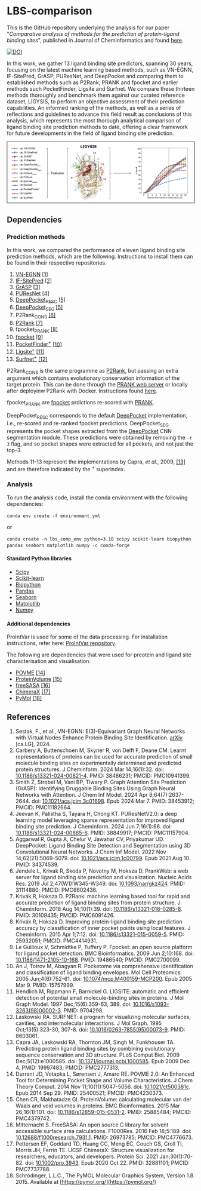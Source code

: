 # LBS-comparison

This is the GitHub repository underlying the analysis for our paper "_Comparative analysis of methods for the prediction of protein-ligand binding sites_", published in Journal of Cheminformatics and found [here](https://jcheminf.biomedcentral.com/articles/10.1186/s13321-024-00923-z).

[![DOI](https://zenodo.org/badge/826254471.svg)](https://zenodo.org/doi/10.5281/zenodo.13171100)

In this work, we gather 13 ligand binding site predictors, spanning 30 years, focusing on the latest machine learning based methods, such as VN-EGNN, IF-SitePred, GrASP, PUResNet, and DeepPocket and comparing them to established methods such as P2Rank, PRANK and fpocket and earlier methods such PocketFinder, Ligsite and Surfnet. We compare these thirteen methods thoroughly and benchmark them against our curated reference dataset, LIGYSIS, to perform an objective assessment of their prediction capabilities. An informed ranking of the methods, as well as a series of reflections and guidelines to advance this field result as conclusions of this analysis, which represents the most thorough analytical comparison of ligand binding site prediction methods to date, offering a clear framework for future developments in the field of ligand binding site prediction.

![This is the Graphical Abstract](./GRAPHICAL_ABSTRACT.png)


## Dependencies

### Prediction methods

In this work, we compared the performance of eleven ligand binding site prediction methods, which are the following. Instructions to install them can be found in their respective repositories.

1. [VN-EGNN](https://github.com/ml-jku/vnegnn)  [[1]](https://arxiv.org/abs/2404.07194)
2. [IF-SitePred](https://github.com/annacarbery/binding-sites)  [[2]](https://jcheminf.biomedcentral.com/articles/10.1186/s13321-024-00821-4)
3. [GrASP](https://github.com/tiwarylab/GrASP)  [[3]](https://pubs.acs.org/doi/abs/10.1021/acs.jcim.3c01698)
4. [PUResNet](https://github.com/jivankandel/PUResNetV2.0)  [[4]](https://jcheminf.biomedcentral.com/articles/10.1186/s13321-024-00865-6)
5. [DeepPocket<sub>RESC</sub>](https://github.com/devalab/DeepPocket)  [[5]](https://pubs.acs.org/doi/10.1021/acs.jcim.1c00799)
6. [DeepPocket<sub>SEG</sub>](https://github.com/devalab/DeepPocket) [[5]](https://pubs.acs.org/doi/10.1021/acs.jcim.1c00799)
7. P2Rank<sub>CONS</sub>  [[6]](https://academic.oup.com/nar/article/50/W1/W593/6591527)
8. [P2Rank](https://github.com/rdk/p2rank)  [[7]](https://jcheminf.biomedcentral.com/articles/10.1186/s13321-018-0285-8)
9. fpocket<sub>PRANK</sub> [[8]](https://link.springer.com/article/10.1186/s13321-015-0059-5)
10. [fpocket](https://github.com/Discngine/fpocket) [[9]](https://bmcbioinformatics.biomedcentral.com/articles/10.1186/1471-2105-10-168)
11. [PocketFinder<sup>+</sup>](https://compbio.cs.princeton.edu/concavity/)  [[10]](https://pubmed.ncbi.nlm.nih.gov/15757999/)
12. [Ligsite<sup>+</sup>](https://compbio.cs.princeton.edu/concavity/)  [[11]](https://pubmed.ncbi.nlm.nih.gov/9704298/#:~:text=Using%20a%20set%20of%20receptor,of%20LIGSITE%20is%20its%20speed.)
13. [Surfnet<sup>+</sup>](https://compbio.cs.princeton.edu/concavity/)  [[12]](https://pubmed.ncbi.nlm.nih.gov/8603061/)

P2Rank<sub>CONS</sub> is the same programme as [P2Rank](https://academic.oup.com/nar/article/50/W1/W593/6591527), but passing an extra argument which contains evolutionary conservation information of the target protein. This can be done through the [PRANK web server](https://prankweb.cz/) or locally after deployinw P2Rank with Docker. Instructions found [here](https://github.com/cusbg/p2rank-framework/wiki/P2Rank-deploy-with-Docker). 

fpocket<sub>PRANK</sub> are [fpocket](https://bmcbioinformatics.biomedcentral.com/articles/10.1186/1471-2105-10-168) prdictions re-scored with [PRANK](https://link.springer.com/article/10.1186/s13321-015-0059-5).

DeepPocket<sub>RESC</sub> corresponds to the default [DeepPocket](https://pubs.acs.org/doi/10.1021/acs.jcim.1c00799) implementation, i.e., re-scored and re-ranked fpocket predictions. DeepPocket<sub>SEG</sub> represents the pocket shapes extracted from the [DeepPocket](https://pubs.acs.org/doi/10.1021/acs.jcim.1c00799) CNN segmentation module. These predictions were obtained by removing the `-r  3` flag, and so pocket shapes were extracted for all pockets, and not just the top-3.

Methods 11-13 represent the implementations by Capra, _et al._, 2009, [[13]](https://journals.plos.org/ploscompbiol/article?id=10.1371/journal.pcbi.1000585) and are therefore indicated by the <sup>+</sup> superindex.

### Analysis

To run the analysis code, install the conda environment with the following dependencies:

`conda env create -f environment.yml`

or

`conda create -n lbs_comp_env python=3.10 scipy scikit-learn biopython pandas seaborn matplotlib numpy -c conda-forge`

#### Standard Python libraries
- [Scipy](https://scipy.org/)
- [Scikit-learn](https://scikit-learn.org/stable/)
- [Biopython](https://biopython.org/) 
- [Pandas](https://pandas.pydata.org/) 
- [Seaborn](https://seaborn.pydata.org/) 
- [Matplotlib](https://matplotlib.org/) 
- [Numpy](https://numpy.org/)


#### Additional dependencies

ProIntVar is used for some of the data processing. For installation instructions, refer here: [ProIntVar repository](https://github.com/bartongroup/ProIntVar/tree/JSU_branch).

The following are dependencies that were used for preotein and ligand site characterisation and visualisation:
- [POVME](https://github.com/durrantlab/POVME) [[14]](https://pubs.acs.org/doi/10.1021/ct500381c)
- [ProteinVolume](https://gmlab.bio.rpi.edu/PVolume.php)  [[15]](https://bmcbioinformatics.biomedcentral.com/articles/10.1186/s12859-015-0531-2)
- [freeSASA](https://freesasa.github.io/)  [[16]](https://f1000research.com/articles/5-189/v1)
- [ChimeraX](https://www.cgl.ucsf.edu/chimerax/)  [[17]](https://www.ncbi.nlm.nih.gov/pmc/articles/PMC7737788/)
- [PyMol](https://pymol.org/support.html)  [[18]](https://legacy.ccp4.ac.uk/newsletters/newsletter40/11_pymol.pdf)

## References

1. Sestak, F., et al., VN-EGNN: E(3)-Equivariant Graph Neural Networks with Virtual Nodes Enhance Protein Binding Site Identification. [arXiv](https://arxiv.org/abs/2404.07194) [cs.LG], 2024.
2. Carbery A, Buttenschoen M, Skyner R, von Delft F, Deane CM. Learnt representations of proteins can be used for accurate prediction of small molecule binding sites on experimentally determined and predicted protein structures. J Cheminform. 2024 Mar 14;16(1):32. doi: [10.1186/s13321-024-00821-4](https://jcheminf.biomedcentral.com/articles/10.1186/s13321-024-00821-4). PMID: 38486231; PMCID: PMC10941399.
3. Smith Z, Strobel M, Vani BP, Tiwary P. Graph Attention Site Prediction (GrASP): Identifying Druggable Binding Sites Using Graph Neural Networks with Attention. J Chem Inf Model. 2024 Apr 8;64(7):2637-2644. doi: [10.1021/acs.jcim.3c01698](https://pubs.acs.org/doi/10.1021/acs.jcim.3c01698). Epub 2024 Mar 7. PMID: 38453912; PMCID: PMC11182664.
4. Jeevan K, Palistha S, Tayara H, Chong KT. PUResNetV2.0: a deep learning model leveraging sparse representation for improved ligand binding site prediction. J Cheminform. 2024 Jun 7;16(1):66. doi: [10.1186/s13321-024-00865-6](https://jcheminf.biomedcentral.com/articles/10.1186/s13321-024-00865-6). PMID: 38849917; PMCID: PMC11157904.
5. Aggarwal R, Gupta A, Chelur V, Jawahar CV, Priyakumar UD. DeepPocket: Ligand Binding Site Detection and Segmentation using 3D Convolutional Neural Networks. J Chem Inf Model. 2022 Nov 14;62(21):5069-5079. doi: [10.1021/acs.jcim.1c00799](https://pubs.acs.org/doi/10.1021/acs.jcim.1c00799). Epub 2021 Aug 10. PMID: 34374539.
6. Jendele L, Krivak R, Skoda P, Novotny M, Hoksza D. PrankWeb: a web server for ligand binding site prediction and visualization. Nucleic Acids Res. 2019 Jul 2;47(W1):W345-W349. doi: [10.1093/nar/gkz424](https://academic.oup.com/nar/article/47/W1/W345/5494740). PMID: 31114880; PMCID: PMC6602436.
7. Krivák R, Hoksza D. P2Rank: machine learning based tool for rapid and accurate prediction of ligand binding sites from protein structure. J Cheminform. 2018 Aug 14;10(1):39. doi: [10.1186/s13321-018-0285-8](https://jcheminf.biomedcentral.com/articles/10.1186/s13321-018-0285-8). PMID: 30109435; PMCID: PMC6091426.
8. Krivák R, Hoksza D. Improving protein-ligand binding site prediction accuracy by classification of inner pocket points using local features. J Cheminform. 2015 Apr 1;7:12. doi: [10.1186/s13321-015-0059-5](https://jcheminf.biomedcentral.com/articles/10.1186/s13321-015-0059-5). PMID: 25932051; PMCID: PMC4414931.
9. Le Guilloux V, Schmidtke P, Tuffery P. Fpocket: an open source platform for ligand pocket detection. BMC Bioinformatics. 2009 Jun 2;10:168. doi: [10.1186/1471-2105-10-168](https://bmcbioinformatics.biomedcentral.com/articles/10.1186/1471-2105-10-168). PMID: 19486540; PMCID: PMC2700099.
10. An J, Totrov M, Abagyan R. Pocketome via comprehensive identification and classification of ligand binding envelopes. Mol Cell Proteomics. 2005 Jun;4(6):752-61. doi: [10.1074/mcp.M400159-MCP200](https://www.sciencedirect.com/science/article/pii/S1535947620314742?via%3Dihub). Epub 2005 Mar 9. PMID: 15757999.
11. Hendlich M, Rippmann F, Barnickel G. LIGSITE: automatic and efficient detection of potential small molecule-binding sites in proteins. J Mol Graph Model. 1997 Dec;15(6):359-63, 389. doi: [10.1016/s1093-3263(98)00002-3](https://www.sciencedirect.com/science/article/pii/S1093326398000023?via%3Dihub). PMID: 9704298.
12. Laskowski RA. SURFNET: a program for visualizing molecular surfaces, cavities, and intermolecular interactions. J Mol Graph. 1995 Oct;13(5):323-30, 307-8. doi: [10.1016/0263-7855(95)00073-9](https://www.sciencedirect.com/science/article/pii/0263785595000739?via%3Dihub). PMID: 8603061.
13. Capra JA, Laskowski RA, Thornton JM, Singh M, Funkhouser TA. Predicting protein ligand binding sites by combining evolutionary sequence conservation and 3D structure. PLoS Comput Biol. 2009 Dec;5(12):e1000585. doi: [10.1371/journal.pcbi.1000585](https://journals.plos.org/ploscompbiol/article?id=10.1371/journal.pcbi.1000585). Epub 2009 Dec 4. PMID: 19997483; PMCID: PMC2777313.
14. Durrant JD, Votapka L, Sørensen J, Amaro RE. POVME 2.0: An Enhanced Tool for Determining Pocket Shape and Volume Characteristics. J Chem Theory Comput. 2014 Nov 11;10(11):5047-5056. doi: [10.1021/ct500381c](https://pubs.acs.org/doi/10.1021/ct500381c). Epub 2014 Sep 29. PMID: 25400521; PMCID: PMC4230373.
15. Chen CR, Makhatadze GI. ProteinVolume: calculating molecular van der Waals and void volumes in proteins. BMC Bioinformatics. 2015 Mar 26;16(1):101. doi: [10.1186/s12859-015-0531-2](https://bmcbioinformatics.biomedcentral.com/articles/10.1186/s12859-015-0531-2). PMID: 25885484; PMCID: PMC4379742.
16. Mitternacht S. FreeSASA: An open source C library for solvent accessible surface area calculations. F1000Res. 2016 Feb 18;5:189. doi: [10.12688/f1000research.7931.1](https://f1000research.com/articles/5-189/v1). PMID: 26973785; PMCID: PMC4776673.
17. Pettersen EF, Goddard TD, Huang CC, Meng EC, Couch GS, Croll TI, Morris JH, Ferrin TE. UCSF ChimeraX: Structure visualization for researchers, educators, and developers. Protein Sci. 2021 Jan;30(1):70-82. doi: [10.1002/pro.3943](https://onlinelibrary.wiley.com/doi/10.1002/pro.3943). Epub 2020 Oct 22. PMID: 32881101; PMCID: PMC7737788.
18. Schrödinger, L.L.C., The PyMOL Molecular Graphics System, Version 1.8. 2015. Available at [https://pymol.org/](https://pymol.org/)
